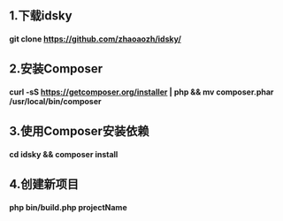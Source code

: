 ## 1.下载idsky
####  git clone https://github.com/zhaoaozh/idsky/
## 2.安装Composer
#### curl -sS https://getcomposer.org/installer | php &&  mv composer.phar /usr/local/bin/composer
## 3.使用Composer安装依赖
#### cd  idsky && composer install
## 4.创建新项目
#### php bin/build.php projectName
